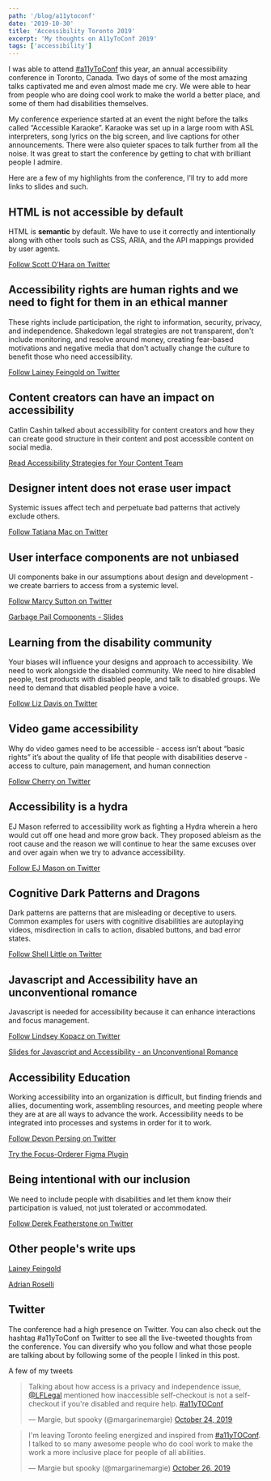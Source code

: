 ```yaml
---
path: '/blog/a11ytoconf'
date: '2019-10-30'
title: 'Accessibility Toronto 2019'
excerpt: 'My thoughts on A11yToConf 2019'
tags: ['accessibility']
---
```


I was able to attend [#a11yToConf](https://conf.a11yto.com/) this year, an annual accessibility conference in Toronto, Canada. Two days of some of the most amazing talks captivated me and even almost made me cry. We were able to hear from people who are doing cool work to make the world a better place, and some of them had disabilities themselves.

My conference experience started at an event the night before the talks called “Accessible Karaoke”. Karaoke was set up in a large room with ASL interpreters, song lyrics on the big screen, and live captions for other announcements. There were also quieter spaces to talk further from all the noise. It was great to start the conference by getting to chat with brilliant people I admire.

Here are a few of my highlights from the conference, I'll try to add more links to slides and such.

## HTML is not accessible by default
HTML is **semantic** by default. We have to use it correctly and intentionally along with other tools such as CSS, ARIA, and the API mappings provided by user agents.

[Follow Scott O’Hara on Twitter](https://twitter.com/scottohara)

## Accessibility rights are human rights and we need to fight for them in an ethical manner
These rights include participation, the right to information, security, privacy, and independence. Shakedown legal strategies are not transparent, don't include monitoring, and resolve around money, creating fear-based motivations and negative media that don't actually change the culture to benefit those who need accessibility.

[Follow Lainey Feingold on Twitter](https://twitter.com/LFLegal)

## Content creators can have an impact on accessibility
Catlin Cashin talked about accessibility for content creators and how they can create good structure in their content and post accessible content on social media.

[Read Accessibility Strategies for Your Content Team](https://www.deque.com/blog/accessibility-strategies-for-your-content-team/)

## Designer intent does not erase user impact
Systemic issues affect tech and perpetuate bad patterns that actively exclude others.

[Follow Tatiana Mac on Twitter](https://twitter.com/TatianaTMac)

## User interface components are not unbiased
UI components bake in our assumptions about design and development - we  create barriers to access from a systemic level.

[Follow Marcy Sutton on Twitter](https://twitter.com/marcysutton)

[Garbage Pail Components - Slides](https://marcysutton.github.io/garbage-pail-components/)

## Learning from the disability community
Your biases will influence your designs and approach to accessibility. We need to work alongside the disabled community. We need to hire disabled people, test products with disabled people, and talk to disabled groups. We need to demand that disabled people have a voice.

[Follow Liz Davis on Twitter](https://twitter.com/lizdavis__)

## Video game accessibility
Why do video games need to be accessible - access isn’t about “basic rights” it’s about the quality of life that people with disabilities deserve - access to culture, pain management, and human connection

[Follow Cherry on Twitter](https://twitter.com/cherryrae)

## Accessibility is a hydra
EJ Mason referred to accessibility work as fighting a Hydra wherein a hero would cut off one head and more grow back. They proposed ableism as the root cause and the reason we will continue to hear the same excuses over and over again when we try to advance accessibility.

[Follow EJ Mason on Twitter](https://twitter.com/codeability)

## Cognitive Dark Patterns and Dragons
Dark patterns are patterns that are misleading or deceptive to users. Common examples for users with cognitive disabilities are autoplaying videos, misdirection in calls to action, disabled buttons, and bad error states.

[Follow Shell Little on Twitter](https://twitter.com/ShellELittle)

## Javascript and Accessibility have an unconventional romance
Javascript is needed for accessibility because it can enhance interactions and focus management.

[Follow Lindsey Kopacz on Twitter](https://twitter.com/LittleKope) 

[Slides for Javascript and Accessibility - an Unconventional Romance](https://lkopacz.github.io/a11yTo-a11y-js-unconventional-romance/#/)

## Accessibility Education
Working accessibility into an organization is difficult, but finding friends and allies, documenting work, assembling resources, and meeting people where they are at are all ways to advance the work. Accessibility needs to be integrated into processes and systems in order for it to work.

[Follow Devon Persing on Twitter](https://twitter.com/devonpersing)

[Try the Focus-Orderer Figma Plugin](https://www.figma.com/c/plugin/731310036968334777/A11y---Focus-Orderer)

## Being intentional with our inclusion
We need to include people with disabilities and let them know their participation is valued, not just tolerated or accommodated.

[Follow Derek Featherstone on Twitter](https://twitter.com/feather)

## Other people's write ups
[Lainey Feingold](https://www.lflegal.com/2019/10/a11yto/)

[Adrian Roselli](https://adrianroselli.com/2019/10/a11yweekto-recap.html)

## Twitter

The conference had a high presence on Twitter. You can also check out the hashtag #a11yToConf on Twitter to see all the live-tweeted thoughts from the conference. You can diversify who you follow and what those people are talking about by following some of the people I linked in this post.

A few of my tweets

<blockquote class="twitter-tweet"><p lang="en" dir="ltr">Talking about how access is a privacy and independence issue, <a href="https://twitter.com/LFLegal?ref_src=twsrc%5Etfw">@LFLegal</a> mentioned how inaccessible self-checkout is not a self-checkout if you&#39;re disabled and require help. <a href="https://twitter.com/hashtag/a11yTOConf?src=hash&amp;ref_src=twsrc%5Etfw">#a11yTOConf</a></p>&mdash; Margie, but spooky (@margarinemargie) <a href="https://twitter.com/margarinemargie/status/1187391854691700738?ref_src=twsrc%5Etfw">October 24, 2019</a></blockquote> <script async src="https://platform.twitter.com/widgets.js" charset="utf-8"></script>

<blockquote class="twitter-tweet"><p lang="en" dir="ltr">I&#39;m leaving Toronto feeling energized and inspired from <a href="https://twitter.com/hashtag/a11yTOConf?src=hash&amp;ref_src=twsrc%5Etfw">#a11yTOConf</a>. I talked to so many awesome people who do cool work to make the work a more inclusive place for people of all abilities.</p>&mdash; Margie but spooky (@margarinemargie) <a href="https://twitter.com/margarinemargie/status/1188119094962339841?ref_src=twsrc%5Etfw">October 26, 2019</a></blockquote> <script async src="https://platform.twitter.com/widgets.js" charset="utf-8"></script>